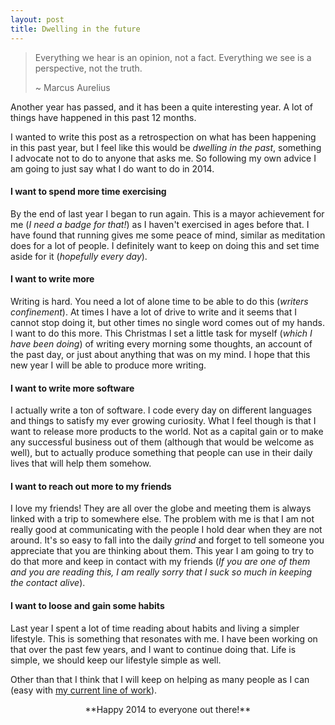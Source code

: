 ```yaml
---
layout: post
title: Dwelling in the future
---
```

> Everything we hear is an opinion, not a fact.
> Everything we see is a perspective, not the truth.
>
> ~ Marcus Aurelius

Another year has passed, and it has been a quite interesting year. A lot of things have happened in this past 12 months.

I wanted to write this post as a retrospection on what has been happening in this past year, but I feel like this would be *dwelling in the past*, something I advocate not to do to anyone that asks me. So following my own advice I am going to just say what I do want to do in 2014.

#### I want to spend more time exercising

By the end of last year I began to run again. This is a mayor achievement for me (*I need a badge for that!*) as I haven't exercised in ages before that. I have found that running gives me some peace of mind, similar as meditation does for a lot of people. I definitely want to keep on doing this and set time aside for it (*hopefully every day*).

#### I want to write more

Writing is hard. You need a lot of alone time to be able to do this (*writers confinement*). At times I have a lot of drive to write and it seems that I cannot stop doing it, but other times  no single word comes out of my hands. I want to do this more. This Christmas I set a little task for myself (*which I have been doing*) of writing every morning some thoughts, an account of the past day, or just about anything that was on my mind. I hope that this new year I will be able to produce more writing.


#### I want to write more software

I actually write a ton of software. I code every day on different languages and things to satisfy my ever growing curiosity. What I feel though is that I want to release more products to the world. Not as a capital gain or to make any successful business out of them (although that would be welcome as well), but to actually produce something that people can use in their daily lives that will help them somehow.

#### I want to reach out more to my friends

I love my friends! They are all over the globe and meeting them is always linked with a trip to somewhere else. The problem with me is that I am not really good at communicating with the people I hold dear when they are not around. It's so easy to fall into the daily *grind* and forget to tell someone you appreciate that you are thinking about them. This year I am going to try to do that more and keep in contact with my friends (*If you are one of them and you are reading this, I am really sorry that I suck so much in keeping the contact alive*).

#### I want to loose and gain some habits

Last year I spent a lot of time reading about habits and living a simpler lifestyle. This is something that resonates with me. I have been working on that over the past few years, and I want to continue doing that. Life is simple, we should keep our lifestyle simple as well.

Other than that I think that I will keep on helping as many people as I can (easy with [my current line of work](http://makersacademy.com)).

<center>**Happy 2014 to everyone out there!**</center>
